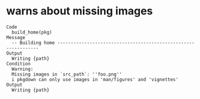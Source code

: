 # warns about missing images

    Code
      build_home(pkg)
    Message
      -- Building home ---------------------------------------------------------------
    Output
      Writing {path}
    Condition
      Warning:
      Missing images in `src_path`: ''foo.png''
      i pkgdown can only use images in 'man/figures' and 'vignettes'
    Output
      Writing {path}


